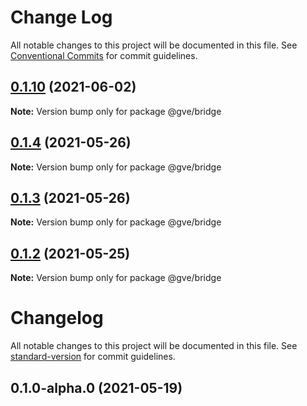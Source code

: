 # Change Log

All notable changes to this project will be documented in this file.
See [Conventional Commits](https://conventionalcommits.org) for commit guidelines.

## [0.1.10](https://www-github.cisco.com/matnorri/essentials/compare/@gve/bridge@0.1.4...@gve/bridge@0.1.10) (2021-06-02)

**Note:** Version bump only for package @gve/bridge





## [0.1.4](https://www-github.cisco.com/matnorri/essentials/compare/@gve/bridge@0.1.3...@gve/bridge@0.1.4) (2021-05-26)

**Note:** Version bump only for package @gve/bridge





## [0.1.3](https://www-github.cisco.com/matnorri/essentials/compare/@gve/bridge@0.1.2...@gve/bridge@0.1.3) (2021-05-26)

**Note:** Version bump only for package @gve/bridge





## [0.1.2](https://www-github.cisco.com/matnorri/essentials/compare/@gve/bridge@0.1.2-alpha.0...@gve/bridge@0.1.2) (2021-05-25)

**Note:** Version bump only for package @gve/bridge





# Changelog

All notable changes to this project will be documented in this file. See [standard-version](https://github.com/conventional-changelog/standard-version) for commit guidelines.

## 0.1.0-alpha.0 (2021-05-19)
